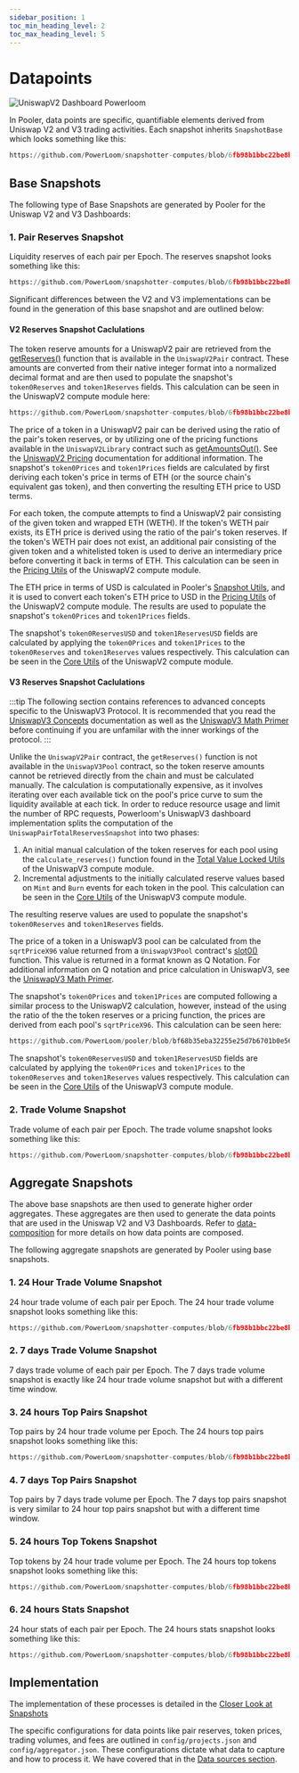 ```yaml
---
sidebar_position: 1
toc_min_heading_level: 2
toc_max_heading_level: 5
---
```


# Datapoints

![UniswapV2 Dashboard Powerloom](/images/uniswapv2-dashboard-powerloom-2.png)

In Pooler, data points are specific, quantifiable elements derived from Uniswap V2 and V3 trading activities. 
Each snapshot inherits `SnapshotBase` which looks something like this:

```python reference
https://github.com/PowerLoom/snapshotter-computes/blob/6fb98b1bbc22be8b5aba8bdc860004d35786f4df/utils/models/message_models.py#L9-L17
```

## Base Snapshots

The following type of Base Snapshots are generated by Pooler for the Uniswap V2 and V3 Dashboards:

### 1. Pair Reserves Snapshot

Liquidity reserves of each pair per Epoch. The reserves snapshot looks something like this:

```python reference
https://github.com/PowerLoom/snapshotter-computes/blob/6fb98b1bbc22be8b5aba8bdc860004d35786f4df/utils/models/message_models.py#L20-L32
```

Significant differences between the V2 and V3 implementations can be found in the generation of this base snapshot and are outlined below: 

#### V2 Reserves Snapshot Caclulations

The token reserve amounts for a UniswapV2 pair are retrieved from the [getReserves()](https://github.com/Uniswap/v2-core/blob/ee547b17853e71ed4e0101ccfd52e70d5acded58/contracts/UniswapV2Pair.sol#L38) function that is available in the `UniswapV2Pair` contract. These amounts are converted from their native integer format into a normalized decimal format and are then used to populate the snapshot's `token0Reserves` and `token1Reserves` fields. This calculation can be seen in the UniswapV2 compute module here:

```python reference
https://github.com/PowerLoom/snapshotter-computes/blob/6fb98b1bbc22be8b5aba8bdc860004d35786f4df/utils/core.py#L103-L130
```

The price of a token in a UniswapV2 pair can be derived using the ratio of the pair's token reserves, or by utilizing one of the pricing functions available in the `UniswapV2Library` contract such as [getAmountsOut()](https://github.com/Uniswap/v2-periphery/blob/0335e8f7e1bd1e8d8329fd300aea2ef2f36dd19f/contracts/libraries/UniswapV2Library.sol#L62-L70). See the [UniswapV2 Pricing](https://docs.uniswap.org/contracts/v2/concepts/advanced-topics/pricing) documentation for additional information. The snapshot's `token0Prices` and `token1Prices` fields are calculated by first deriving each token's price in terms of ETH (or the source chain's equivalent gas token), and then converting the resulting ETH price to USD terms.

For each token, the compute attempts to find a UniswapV2 pair consisting of the given token and wrapped ETH (WETH). If the token's WETH pair exists, its ETH price is derived using the ratio of the pair's token reserves. If the token's WETH pair does not exist, an additional pair consisting of the given token and a whitelisted token is used to derive an intermediary price before converting it back in terms of ETH. This calculation can be seen in the [Pricing Utils](https://github.com/PowerLoom/snapshotter-computes/blob/1abcf639d00a2fed87f01fcf0332cfb090257272/utils/pricing.py#L259-L318) of the UniswapV2 compute module. 

The ETH price in terms of USD is calculated in Pooler's [Snapshot Utils](https://github.com/PowerLoom/pooler/blob/db969eb3956d77cbca36daaeb96fce70314a9b63/snapshotter/utils/snapshot_utils.py#L37-L184), and it is used to convert each token's ETH price to USD in the [Pricing Utils](https://github.com/PowerLoom/snapshotter-computes/blob/1abcf639d00a2fed87f01fcf0332cfb090257272/utils/pricing.py#L320-L331) of the UniswapV2 compute module. The results are used to populate the snapshot's `token0Prices` and `token1Prices` fields.

The snapshot's `token0ReservesUSD` and `token1ReservesUSD` fields are calculated by applying the `token0Prices` and `token1Prices` to the `token0Reserves` and `token1Reserves` values respectively. This calculation can be seen in the [Core Utils](https://github.com/PowerLoom/snapshotter-computes/blob/1abcf639d00a2fed87f01fcf0332cfb090257272/utils/core.py#L132-L133) of the UniswapV2 compute module.

#### V3 Reserves Snapshot Caclulations

:::tip
The following section contains references to advanced concepts specific to the UniswapV3 Protocol. It is recommended that you read the [UniswapV3 Concepts](https://docs.uniswap.org/concepts/protocol/concentrated-liquidity) documentation as well as the [UniswapV3 Math Primer](https://blog.uniswap.org/uniswap-v3-math-primer) before continuing if you are unfamilar with the inner workings of the protocol.
:::

Unlike the `UniswapV2Pair` contract, the `getReserves()` function is not available in the `UniswapV3Pool` contract, so the token reserve amounts cannot be retrieved directly from the chain and must be calculated manually. The calculation is computationally expensive, as it involves iterating over each available tick on the pool's price curve to sum the liquidity available at each tick. In order to reduce resource usage and limit the number of RPC requests, Powerloom's UniswapV3 dashboard implementation splits the computation of the `UniswapPairTotalReservesSnapshot` into two phases:

1. An initial manual calculation of the token reserves for each pool using the `calculate_reserves()` function found in the [Total Value Locked Utils](https://github.com/PowerLoom/snapshotter-computes/blob/9241e32155107949ccf4dbc4214ef29a91996b7f/total_value_locked.py#L158-L182) of the UniswapV3 compute module.
2. Incremental adjustments to the initially calculated reserve values based on `Mint` and `Burn` events for each token in the pool. This calculation can be seen in the [Core Utils](https://github.com/PowerLoom/snapshotter-computes/blob/9241e32155107949ccf4dbc4214ef29a91996b7f/utils/core.py#L131-L168) of the UniswapV3 compute module.

The resulting reserve values are used to populate the snapshot's `token0Reserves` and `token1Reserves` fields.

The price of a token in a UniswapV3 pool can be calculated from the `sqrtPriceX96` value returned from a `UniswapV3Pool` contract's [slot0()](https://github.com/Uniswap/v3-core/blob/d8b1c635c275d2a9450bd6a78f3fa2484fef73eb/contracts/UniswapV3Pool.sol#L74) function. This value is returned in a format known as Q Notation. For additional information on Q notation and price calculation in UniswapV3, see the [UniswapV3 Math Primer](https://blog.uniswap.org/uniswap-v3-math-primer). 

The snapshot's `token0Prices` and `token1Prices` are computed following a similar process to the UniswapV2 calculation, however, instead of the using the ratio of the the token reserves or a pricing function, the prices are derived from each pool's `sqrtPriceX96`. This calculation can be seen here:

```python reference
https://github.com/PowerLoom/pooler/blob/bf68b35eba32255e25d7b6701b0e5609fef86655/snapshotter/utils/snapshot_utils.py#L40-L49
```

The snapshot's `token0ReservesUSD` and `token1ReservesUSD` fields are calculated by applying the `token0Prices` and `token1Prices` to the `token0Reserves` and `token1Reserves` values respectively. This calculation can be seen in the [Core Utils](https://github.com/PowerLoom/snapshotter-computes/blob/9241e32155107949ccf4dbc4214ef29a91996b7f/utils/core.py#L173-L176) of the UniswapV3 compute module.

### 2. Trade Volume Snapshot

Trade volume of each pair per Epoch. The trade volume snapshot looks something like this:

```python reference
https://github.com/PowerLoom/snapshotter-computes/blob/6fb98b1bbc22be8b5aba8bdc860004d35786f4df/utils/models/message_models.py#L40-L54

```

## Aggregate Snapshots

The above base snapshots are then used to generate higher order aggregates. These aggregates are then used to generate the data points that are used in the Uniswap V2 and V3 Dashboards. Refer to [data-composition](/docs/protocol/data-composition) for more details on how data points are composed.

The following aggregate snapshots are generated by Pooler using base snapshots.

### 1. 24 Hour Trade Volume Snapshot

24 hour trade volume of each pair per Epoch. The 24 hour trade volume snapshot looks something like this:

```python reference
https://github.com/PowerLoom/snapshotter-computes/blob/6fb98b1bbc22be8b5aba8bdc860004d35786f4df/utils/models/message_models.py#L57-L64
```

### 2. 7 days Trade Volume Snapshot

7 days trade volume of each pair per Epoch. The 7 days trade volume snapshot is exactly like 24 hour trade volume snapshot but with a different time window. 

### 3. 24 hours Top Pairs Snapshot

Top pairs by 24 hour trade volume per Epoch. The 24 hours top pairs snapshot looks something like this:

```python reference
https://github.com/PowerLoom/snapshotter-computes/blob/6fb98b1bbc22be8b5aba8bdc860004d35786f4df/utils/models/message_models.py#L83-L93
```

### 4. 7 days Top Pairs Snapshot

Top pairs by 7 days trade volume per Epoch. The 7 days top pairs snapshot is very similar to 24 hour top pairs snapshot but with a different time window.

### 5. 24 hours Top Tokens Snapshot

Top tokens by 24 hour trade volume per Epoch. The 24 hours top tokens snapshot looks something like this:

```python reference
https://github.com/PowerLoom/snapshotter-computes/blob/6fb98b1bbc22be8b5aba8bdc860004d35786f4df/utils/models/message_models.py#L67-L80
```

### 6. 24 hours Stats Snapshot

24 hour stats of each pair per Epoch. The 24 hours stats snapshot looks something like this:

```python reference
https://github.com/PowerLoom/snapshotter-computes/blob/6fb98b1bbc22be8b5aba8bdc860004d35786f4df/utils/models/message_models.py#L108-L115
```

## Implementation

The implementation of these processes is detailed in the [Closer Look at Snapshots](/docs/build-with-powerloom/use-cases/existing-implementations/uniswap-dashboard/closer-look-at-snapshots.md)


The specific configurations for data points like pair reserves, token prices, trading volumes, and fees are outlined in `config/projects.json` and `config/aggregator.json`. These configurations dictate what data to capture and how to process it. We have covered that in the [Data sources section](/docs/protocol/data-sources).

